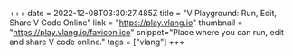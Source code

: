+++
date = 2022-12-08T03:30:27.485Z
title = "V Playground: Run, Edit, Share V Code Online"
link = "https://play.vlang.io"
thumbnail = "https://play.vlang.io/favicon.ico"
snippet="Place where you can run, edit and share V code online."
tags = ["vlang"]
+++
